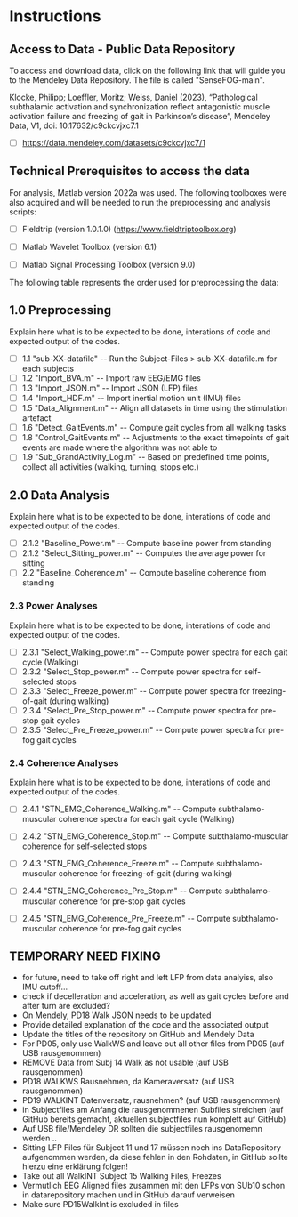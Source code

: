 # Instructions

## Access to Data - Public Data Repository
To access and download data, click on the following link that will guide you to the Mendeley Data Repository. 
The file is called "SenseFOG-main".

Klocke, Philipp; Loeffler, Moritz; Weiss, Daniel (2023), 
“Pathological subthalamic activation and synchronization reflect antagonistic muscle activation failure and freezing of gait in Parkinson’s disease”, 
Mendeley Data, V1, doi: 10.17632/c9ckcvjxc7.1

- [ ] https://data.mendeley.com/datasets/c9ckcvjxc7/1      

## Technical Prerequisites to access the data
For analysis, Matlab version 2022a was used. 
The following toolboxes were also acquired and will be needed to run the preprocessing and analysis scripts:
- [ ] Fieldtrip (version 1.0.1.0) (https://www.fieldtriptoolbox.org) 
- [ ] Matlab Wavelet Toolbox (version 6.1)
- [ ] Matlab Signal Processing Toolbox (version 9.0)



The following table represents the order used for preprocessing the data:

## 1.0 Preprocessing
Explain here what is to be expected to be done, interations of code and expected output of the codes.
- [ ]  1.1 "sub-XX-datafile"                   --  Run the Subject-Files > sub-XX-datafile.m for each subjects
- [ ]  1.2 "Import_BVA.m"                      --  Import raw EEG/EMG files
- [ ]  1.3 "Import_JSON.m"                     --  Import JSON (LFP) files
- [ ]  1.4 "Import_HDF.m"                      --  Import inertial motion unit (IMU) files
- [ ]  1.5 "Data_Alignment.m"                  --  Align all datasets in time using the stimulation artefact
- [ ]  1.6 "Detect_GaitEvents.m"               --  Compute gait cycles from all walking tasks
- [ ]  1.8 "Control_GaitEvents.m"              --  Adjustments to the exact timepoints of gait events are made where the algorithm was not able to 
- [ ]  1.9 "Sub_GrandActivity_Log.m"           --  Based on predefined time points, collect all activities (walking, turning, stops etc.)

## 2.0 Data Analysis
Explain here what is to be expected to be done, interations of code and expected output of the codes.
- [ ]  2.1.2 "Baseline_Power.m"                  -- Compute baseline power from standing
- [ ]  2.1.2 "Select_Sitting_power.m"            -- Computes the average power for sitting
- [ ]  2.2   "Baseline_Coherence.m"              -- Compute baseline coherence from standing

### 2.3 Power Analyses
Explain here what is to be expected to be done, interations of code and expected output of the codes.
- [ ]  2.3.1 "Select_Walking_power.m"          -- Compute power spectra for each gait cycle (Walking)
- [ ]  2.3.2 "Select_Stop_power.m"             -- Compute power spectra for self-selected stops
- [ ]  2.3.3 "Select_Freeze_power.m"           -- Compute power spectra for freezing-of-gait (during walking)
- [ ]  2.3.4 "Select_Pre_Stop_power.m"         -- Compute power spectra for pre-stop gait cycles
- [ ]  2.3.5 "Select_Pre_Freeze_power.m"       -- Compute power spectra for pre-fog gait cycles

### 2.4 Coherence Analyses
Explain here what is to be expected to be done, interations of code and expected output of the codes.
- [ ]  2.4.1 "STN_EMG_Coherence_Walking.m"    -- Compute subthalamo-muscular coherence spectra for each gait cycle (Walking)
- [ ]  2.4.2 "STN_EMG_Coherence_Stop.m"       -- Compute subthalamo-muscular coherence for self-selected stops
- [ ]  2.4.3 "STN_EMG_Coherence_Freeze.m"     -- Compute subthalamo-muscular coherence for freezing-of-gait (during walking)
- [ ]  2.4.4 "STN_EMG_Coherence_Pre_Stop.m"   -- Compute subthalamo-muscular coherence for pre-stop gait cycles
- [ ]  2.4.5 "STN_EMG_Coherence_Pre_Freeze.m" -- Compute subthalamo-muscular coherence for pre-fog gait cycles



## TEMPORARY NEED FIXING
- for future, need to take off right and left LFP from data analyiss, also IMU cutoff...
- check if decelleration and acceleration, as well as gait cycles before and after turn are excluded?
- On Mendely, PD18 Walk JSON needs to be updated
- Provide detailed explanation of the code and the associated output
- Update the titles of the repository on GitHub and Mendely Data
- For PD05, only use WalkWS and leave out all other files from PD05 (auf USB rausgenommen)
- REMOVE Data from Subj 14 Walk as not usable (auf USB rausgenommen)
- PD18 WALKWS Rausnehmen, da Kameraversatz (auf USB rausgenommen)
- PD19 WALKINT Datenversatz, rausnehmen? (auf USB rausgenommen)
- in Subjectfiles am Anfang die rausgenommenen Subfiles streichen (auf GitHub bereits gemacht, aktuellen subjectfiles nun komplett auf GitHub)
- Auf USB file/Mendeley DR sollten die subjectfiles rausgenomemn werden ..
- Sitting LFP Files für Subject 11 und 17 müssen noch ins DataRepository aufgenommen werden, da diese fehlen in den Rohdaten, in GitHub sollte hierzu eine erklärung folgen!
- Take out all WalkINT Subject 15 Walking Files, Freezes
- Vermutlich EEG Aligned files zusammen mit den LFPs von SUb10 schon in datarepository machen und in GitHub darauf verweisen
- Make sure PD15WalkInt is excluded in files
